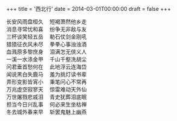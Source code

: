 +++
title = '西北行'
date = 2014-03-01T00:00:00
draft = false
+++

<div class="poem">
<pre>
长安风雨盘桓久  短褐萧然他乡走
消息寻常忧和喜  纷争无非敌与友
三杯谈笑轻五岳  勒石仗剑金刚吼
猎猎征衣风未尽  拳拳心事浊浊酒
血溅原多黎庶身  泪满怎无侠义人
一溪一水涤金甲  千山千壑洗胡尘
问君垂首愁何在  此地浮云连海岱
闻说黑白失鹿马  羞为挑灯读书辈
弄形变影皆宵小  秉笔问心不常再
万兆虚空寂寥天  惊雷难动天外仙
万世屠戮悲戚泪  青史犹葬泪底眠
担当今日兴乱事  何必来生坐枯禅
冬去城外春来早  斩罢鬼魅上幽燕
</pre>
</div>
